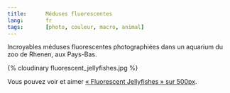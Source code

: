 ```yaml
---
title:      Méduses fluorescentes
lang:       fr
tags:       [photo, couleur, macro, animal]
---
```


Incroyables méduses fluorescentes photographiées dans un aquarium du zoo de Rhenen, aux Pays-Bas.

{% cloudinary fluorescent_jellyfishes.jpg %}

Vous pouvez voir et aimer [« Fluorescent Jellyfishes » sur 500px](http://500px.com/photo/338761).
